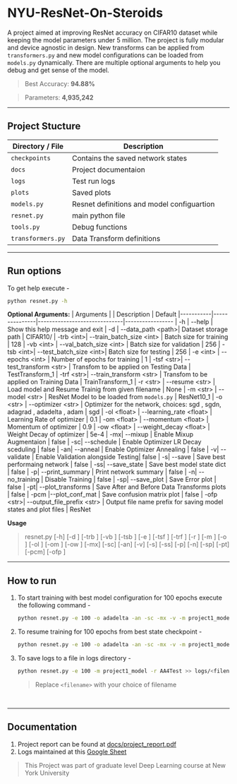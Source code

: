 # **NYU-ResNet-On-Steroids**

A project aimed at improving ResNet accuracy on CIFAR10 dataset while keeping the model parameters under 5 million. The project is fully modular and device agnostic in design. New transforms can be applied from `transformers.py` and new model configurations can be loaded from `models.py` dynamically. There are multiple optional arguments to help you debug and get sense of the model.

> Best Accuracy: **94.88%**

> Parameters: **4,935,242**

---
## **Project Stucture**

|Directory / File     | Description                                 |
|---------------------|---------------------------------------------|
|`checkpoints`        | Contains the saved network states           |
|`docs`               | Project documentaion                        |
|`logs`               | Test run logs                               |
|`plots`              | Saved plots                                 |
|`models.py`          | Resnet definitions and model configuartion  |
|`resnet.py`          | main python file                            |
|`tools.py`           | Debug functions                             |
|`transformers.py`    | Data Transform definitions                  |

---
## **Run options**

To get help execute -
```bash
python resnet.py -h
```

**Optional Arguments:**
| Arguments |               | Description                  | Default
|-----------|---------------|------------------------------|-----------------
| -h       | --help        | Show this help message and exit
| -d <path>| --data_path \<path>| Dataset storage path | CIFAR10/
| -trb \<int>| --train_batch_size \<int> | Batch size for training | 128
| -vb \<int> | --val_batch_size \<int> | Batch size for validation | 256
| -tsb \<int>| --test_batch_size \<int>| Batch size for testing | 256
| -e \<int>  | --epochs \<int> | Number of epochs for training | 1
| -tsf \<str>| --test_transform \<str> | Transfom to be applied on Testing Data | TestTransform_1
| -trf \<str>| --train_transform \<str> | Transfom to be applied on Training Data | TrainTransform_1
| -r \<str>  | --resume \<str> | Load model and Resume Trainig from given filename | None
| -m \<str>  | --model \<str> | ResNet Model to be loaded from `models.py` | ResNet10_1
| -o \<str>  | --optimizer \<str> | Optimizer for the network, choices: sgd , sgdn, adagrad , adadelta , adam | sgd
| -ol \<float> | --learning_rate \<float> | Learning Rate of optimizer | 0.1
| -om \<float> | --momentum \<float> | Momentum of optimizer | 0.9
| -ow \<float> | --weight_decay \<float> | Weight Decay of optimizer | 5e-4
| -mx| --mixup        | Enable Mixup Augmentaion | false
| -sc| --schedule     | Enable Optimizer LR Decay sceduling | false
| -an| --anneal       | Enable Optimizer Annealing | false
| -v| --validate      | Enable Validation alongside Testing| false
| -s| --save          | Save best performaing network | false
| -ss| --save_state   | Save best model state dict | false
| -p| --print_summary | Print network summary | false
| -n| --no_training   | Disable Training | false
| -sp| --save_plot    | Save Error plot | false
| -pt| --plot_transforms | Save After and Before Data Transforms plots | false
| -pcm |--plot_conf_mat | Save confusion matrix plot | false
| -ofp \<str>| --output_file_prefix \<str> | Output file name prefix for saving model states and plot files | ResNet

**Usage**
> resnet.py [-h] [-d <path>] [-trb <int>] [-vb <int>] [-tsb <int>] [-e <int>] [-tsf <str>] [-trf <str>] [-r <str>] [-m <str>] [-o <str>] [-ol <float>] [-om <float>] [-ow <float>] [-mx] [-sc] [-an] [-v] [-s] [-ss] [-p] [-n] [-sp] [-pt] [-pcm] [-ofp <str>]

---
## **How to run**

1. To start training with best model configuration for 100 epochs execute the following command -
    ```bash
    python resnet.py -e 100 -o adadelta -an -sc -mx -v -m project1_model
    ```

2. To resume training  for 100 epochs from best state checkpoint -
    ```bash
    python resnet.py -e 100 -o adadelta -an -sc -mx -v -m project1_model -r AA4Test
    ```
3. To save logs to a file in logs directory -
    ```bash
    python resnet.py -e 100 -m project1_model -r AA4Test >> logs/<filename>.log
    ```
    > Replace `<filename>` with your choice of filename

</br>

---
## **Documentation**

1. Project report can be found at [docs/project_report.pdf](https://github.com/95anantsingh/NYU-ResNet-On-Steroids/tree/main/docs/project_report.pdf)
2. Logs maintained at this [Google Sheet](https://docs.google.com/spreadsheets/d/1mOcrw_yWPL7V_gtQM-UxgU_kDUZvHhMDEDV9wRH-hGY/edit?usp=sharing)

> This Project was part of graduate level Deep Learning course at New York University

